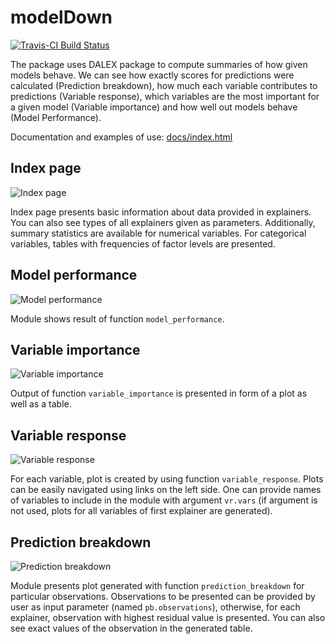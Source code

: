 # modelDown

[![Travis-CI Build Status](https://travis-ci.org/kromash/modelDown.svg?branch=master)](https://travis-ci.org/kromash/modelDown)

The package uses DALEX package to compute summaries of how given models behave. We can see how exactly scores for predictions were calculated (Prediction breakdown), how much each variable contributes to predictions (Variable response), which variables are the most important for a given model (Variable importance) and how well out models behave (Model Performance).

Documentation and examples of use: [docs/index.html](https://htmlpreview.github.io/?https://raw.githubusercontent.com/kromash/modelDown/master/docs/index.html)

## Index page

![Index page](http://url/to/img.png)

Index page presents basic information about data provided in explainers. You can also see types of all explainers given as parameters. Additionally, summary statistics are available for numerical variables. For categorical variables, tables with frequencies of factor levels are presented.

## Model performance

![Model performance](https://github.com/kromash/modelDown/blob/master/misc/index.png)

Module shows result of function `model_performance`. 

## Variable importance

![Variable importance](https://github.com/kromash/modelDown/blob/master/misc/importance.png)

Output of function `variable_importance` is presented in form of a plot as well as a table.

## Variable response

![Variable response](https://github.com/kromash/modelDown/blob/master/misc/response.png)

For each variable, plot is created by using function `variable_response`. Plots can be easily navigated using links on the left side. One can provide names of variables to include in the module with argument `vr.vars` (if argument is not used, plots for all variables of first explainer are generated).

## Prediction breakdown

![Prediction breakdown](https://github.com/kromash/modelDown/blob/master/misc/prediction.png)

Module presents plot generated with function `prediction_breakdown` for particular observations. Observations to be presented can be provided by user as input parameter (named `pb.observations`), otherwise, for each explainer, observation with highest residual value is presented. You can also see exact values of the observation in the generated table.
